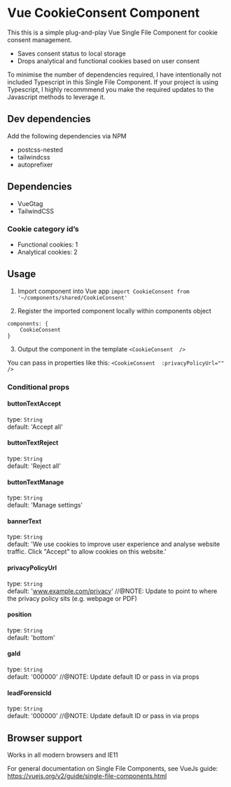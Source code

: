 # Vue CookieConsent Component

This this is a simple plug-and-play Vue Single File Component for cookie consent management. 

- Saves consent status to local storage 
- Drops analytical and functional cookies based on user consent

To minimise the number of dependencies required, I have intentionally not included Typescript in this Single File Component. If your project is using Typescript, I highly recommmend you make the required updates to the Javascript methods to leverage it.

## Dev dependencies
Add the following dependencies via NPM  
- postcss-nested
- tailwindcss
- autoprefixer
 

## Dependencies
- VueGtag
- TailwindCSS

### Cookie category id’s
- Functional cookies: 1
- Analytical cookies: 2

## Usage

1. Import component into Vue app
`import CookieConsent from '~/components/shared/CookieConsent'`

2. Register the imported component locally within components object
```
components: {
    CookieConsent
}
```
3. Output the component in the template
`<CookieConsent  />`

You can pass in properties like this:
`<CookieConsent  :privacyPolicyUrl=""  />`

### Conditional props
#### buttonTextAccept 
type: `String`  
default: 'Accept all' 

#### buttonTextReject
type: `String`  
default: 'Reject all' 

#### buttonTextManage  
type: `String`  
default: 'Manage settings'  

#### bannerText 
type: `String`   
default: 'We use cookies to improve user experience and analyse website traffic. Click "Accept" to allow cookies on this website.' 

#### privacyPolicyUrl 
type: `String`  
default: 'www.example.com/privacy' //@NOTE: Update to point to where the privacy policy sits (e.g. webpage or PDF)  

#### position 
type: `String`   
default: 'bottom'   

#### gaId  
type: `String`  
default: '000000' //@NOTE: Update default ID or pass in via props  

#### leadForensicId  
type: `String`  
default: '000000' //@NOTE: Update default ID or pass in via props  

## Browser support

Works in all modern browsers and IE11

For general documentation on Single File Components, see VueJs guide: https://vuejs.org/v2/guide/single-file-components.html





